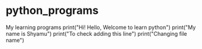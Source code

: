 # python_programs
My learning programs
print("Hi! Hello, Welcome to learn python")
print("My name is Shyamu")
print("To check adding this line")
print("Changing file name")
